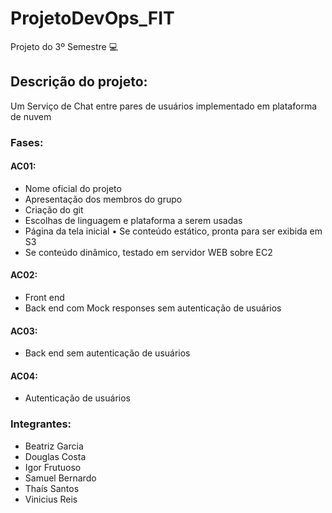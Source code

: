 # ProjetoDevOps_FIT

Projeto do 3º Semestre :computer:

## Descrição do projeto: 

Um Serviço de Chat entre pares de usuários implementado em plataforma de nuvem

### Fases:

#### AC01:

* Nome oficial do projeto
* Apresentação dos membros do grupo
* Criação do git
* Escolhas de linguagem e plataforma a serem usadas
* Página da tela inicial • Se conteúdo estático, pronta para ser exibida em S3
* Se conteúdo dinâmico, testado em servidor WEB sobre EC2


#### AC02:

* Front end
* Back end com Mock responses sem autenticação de usuários

#### AC03:

* Back end sem autenticação de usuários

#### AC04:

* Autenticação de usuários




### Integrantes: 

- Beatriz Garcia
- Douglas Costa
- Igor Frutuoso
- Samuel Bernardo
- Thaís Santos
- Vinicius Reis